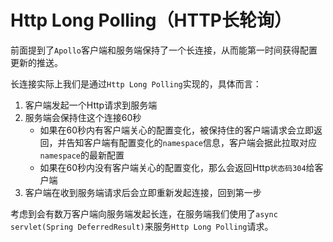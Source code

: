 # Http Long Polling（HTTP长轮询）

前面提到了`Apollo`客户端和服务端保持了一个长连接，从而能第一时间获得配置更新的推送。

长连接实际上我们是通过`Http Long Polling`实现的，具体而言：

1. 客户端发起一个Http请求到服务端
2. 服务端会保持住这个连接60秒
   - 如果在60秒内有客户端关心的配置变化，被保持住的客户端请求会立即返回，并告知客户端有配置变化的`namespace`信息，客户端会据此拉取对应`namespace`的最新配置
   - 如果在60秒内没有客户端关心的配置变化，那么会返回Http`状态码304`给客户端
3. 客户端在收到服务端请求后会立即重新发起连接，回到第一步

考虑到会有数万客户端向服务端发起长连，在服务端我们使用了`async servlet(Spring DeferredResult)`来服务`Http Long Polling`请求。